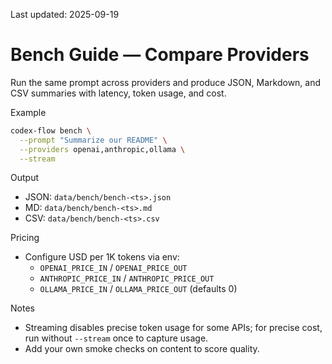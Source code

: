 Last updated: 2025-09-19

# Bench Guide — Compare Providers

Run the same prompt across providers and produce JSON, Markdown, and CSV summaries with latency, token usage, and cost.

Example
```bash
codex-flow bench \
  --prompt "Summarize our README" \
  --providers openai,anthropic,ollama \
  --stream
```

Output
- JSON: `data/bench/bench-<ts>.json`
- MD: `data/bench/bench-<ts>.md`
- CSV: `data/bench/bench-<ts>.csv`

Pricing
- Configure USD per 1K tokens via env:
  - `OPENAI_PRICE_IN` / `OPENAI_PRICE_OUT`
  - `ANTHROPIC_PRICE_IN` / `ANTHROPIC_PRICE_OUT`
  - `OLLAMA_PRICE_IN` / `OLLAMA_PRICE_OUT` (defaults 0)

Notes
- Streaming disables precise token usage for some APIs; for precise cost, run without `--stream` once to capture usage.
- Add your own smoke checks on content to score quality.
